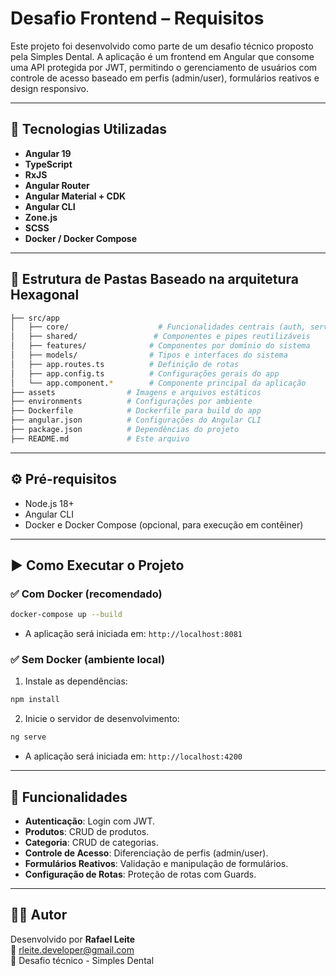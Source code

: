 # Desafio Frontend – Requisitos

Este projeto foi desenvolvido como parte de um desafio técnico proposto pela Simples Dental. A aplicação é um frontend em Angular que consome uma API protegida por JWT, permitindo o gerenciamento de usuários com controle de acesso baseado em perfis (admin/user), formulários reativos e design responsivo.

---

## 🚀 Tecnologias Utilizadas

- **Angular 19**
- **TypeScript**
- **RxJS**
- **Angular Router**
- **Angular Material + CDK**
- **Angular CLI**
- **Zone.js**
- **SCSS**
- **Docker / Docker Compose**

---

## 📁 Estrutura de Pastas Baseado na arquitetura Hexagonal

```bash
├── src/app
│   ├── core/                    # Funcionalidades centrais (auth, serviços)
│   ├── shared/                 # Componentes e pipes reutilizáveis
│   ├── features/              # Componentes por domínio do sistema
│   ├── models/                # Tipos e interfaces do sistema
│   ├── app.routes.ts          # Definição de rotas
│   ├── app.config.ts          # Configurações gerais do app
│   └── app.component.*        # Componente principal da aplicação
├── assets                # Imagens e arquivos estáticos
├── environments          # Configurações por ambiente
├── Dockerfile            # Dockerfile para build do app
├── angular.json          # Configurações do Angular CLI
├── package.json          # Dependências do projeto
├── README.md             # Este arquivo
```

---

## ⚙️ Pré-requisitos

- Node.js 18+
- Angular CLI
- Docker e Docker Compose (opcional, para execução em contêiner)

---

## ▶️ Como Executar o Projeto

### ✅ Com Docker (recomendado)

```bash
docker-compose up --build
```

- A aplicação será iniciada em: `http://localhost:8081`

### ✅ Sem Docker (ambiente local)

1. Instale as dependências:

```bash
npm install
```

2. Inicie o servidor de desenvolvimento:

```bash
ng serve
```

- A aplicação será iniciada em: `http://localhost:4200`

---

## 🧰 Funcionalidades

- **Autenticação**: Login com JWT.
- **Produtos**: CRUD de produtos.
- **Categoria**: CRUD de categorias.
- **Controle de Acesso**: Diferenciação de perfis (admin/user).
- **Formulários Reativos**: Validação e manipulação de formulários.
- **Configuração de Rotas**: Proteção de rotas com Guards.

---

## 👨‍💻 Autor

Desenvolvido por **Rafael Leite**  
📧 rleite.developer@gmail.com  
💼 Desafio técnico - Simples Dental

